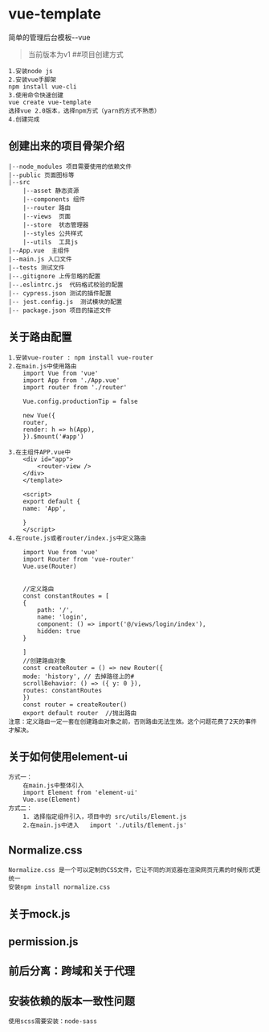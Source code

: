 # vue-template
简单的管理后台模板--vue
>当前版本为v1
##项目创建方式
```
1.安装node js
2.安装vue手脚架
npm install vue-cli
3.使用命令快速创建
vue create vue-template
选择vue 2.0版本，选择npm方式（yarn的方式不熟悉）
4.创建完成
```
## 创建出来的项目骨架介绍
```
|--node_modules 项目需要使用的依赖文件
|--public 页面图标等
|--src
    |--asset 静态资源
    |--components 组件
    |--router 路由
    |--views  页面
    |--store  状态管理器
    |--styles 公共样式
    |--utils  工具js
|--App.vue  主组件
|--main.js 入口文件
|--tests 测试文件
|--.gitignore 上传忽略的配置  
|--.eslintrc.js  代码格式校验的配置
|--	cypress.json 测试的插件配置
|--	jest.config.js  测试模块的配置
|--	package.json 项目的描述文件 
```

## 关于路由配置
    1.安装vue-router : npm install vue-router
    2.在main.js中使用路由
        import Vue from 'vue'
        import App from './App.vue'
        import router from './router'

        Vue.config.productionTip = false

        new Vue({
        router,
        render: h => h(App),
        }).$mount('#app')

    3.在主组件APP.vue中
        <div id="app">
            <router-view />
        </div>
        </template>

        <script>
        export default {
        name: 'App',

        }
        </script>
    4.在route.js或者router/index.js中定义路由

        import Vue from 'vue'
        import Router from 'vue-router'
        Vue.use(Router)


        //定义路由
        const constantRoutes = [
        {
            path: '/',
            name: 'login',
            component: () => import('@/views/login/index'),
            hidden: true
        }

        ]
        //创建路由对象
        const createRouter = () => new Router({
        mode: 'history', // 去掉路径上的#
        scrollBehavior: () => ({ y: 0 }),
        routes: constantRoutes
        })
        const router = createRouter()
        export default router  //抛出路由
    注意：定义路由一定一套在创建路由对象之前，否则路由无法生效。这个问题花费了2天的事件才解决。

## 关于如何使用element-ui
    方式一：
        在main.js中整体引入 
        import Element from 'element-ui'
        Vue.use(Element)
    方式二：
        1. 选择指定组件引入，项目中的 src/utils/Element.js
        2.在main.js中进入   import './utils/Element.js'

## Normalize.css
    Normalize.css 是一个可以定制的CSS文件，它让不同的浏览器在渲染网页元素的时候形式更统一
    安装npm install normalize.css

## 关于mock.js

## permission.js

## 前后分离：跨域和关于代理

## 安装依赖的版本一致性问题
```
使用scss需要安装：node-sass 
```